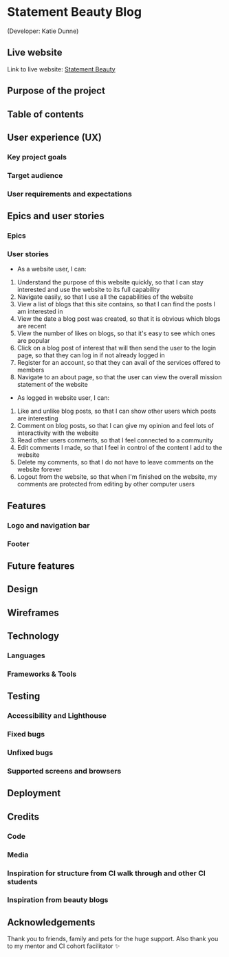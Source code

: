 # Statement Beauty Blog

(Developer: Katie Dunne)

## Live website

Link to live website: [Statement Beauty](https://statement-beauty-ec9472f892b1.herokuapp.com/about/)

## Purpose of the project

## Table of contents

## User experience (UX)

### Key project goals

### Target audience

### User requirements and expectations

## Epics and user stories

### Epics

### User stories

- As a website user, I can:

1. Understand the purpose of this website quickly, so that I can stay interested and use the website to its full capability
2. Navigate easily, so that I use all the capabilities of the website
3. View a list of blogs that this site contains, so that I can find the posts I am interested in
4. View the date a blog post was created, so that it is obvious which blogs are recent
5. View the number of likes on blogs, so that it's easy to see which ones are popular
6. Click on a blog post of interest that will then send the user to the login page, so that they can log in if not already logged in
7. Register for an account, so that they can avail of the services offered to members
8. Navigate to an about page, so that the user can view the overall mission statement of the website

- As logged in website user, I can:

1. Like and unlike blog posts, so that I can show other users which posts are interesting
2. Comment on blog posts, so that I can give my opinion and feel lots of interactivity with the website
3. Read other users comments, so that I feel connected to a community
4. Edit comments I made, so that I feel in control of the content I add to the website
5. Delete my comments, so that I do not have to leave comments on the website forever
6. Logout from the website, so that when I'm finished on the website, my comments are protected from editing by other computer users

## Features

### Logo and navigation bar

### Footer

## Future features

## Design

## Wireframes

## Technology

### Languages

### Frameworks & Tools

## Testing

### Accessibility and Lighthouse

### Fixed bugs

### Unfixed bugs

### Supported screens and browsers

## Deployment

## Credits

### Code

### Media

### Inspiration for structure from CI walk through and other CI students

### Inspiration from beauty blogs

## Acknowledgements

Thank you to friends, family and pets for the huge support. Also thank you to my mentor and CI cohort facilitator :sparkles:
